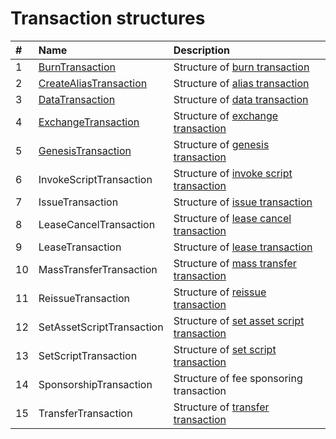 # Transaction structures

| # | Name | Description |
| :--- | :--- | :--- |
| 1 | [BurnTransaction](/ride/structures/transaction-structures/burn-transaction.md) | Structure of [burn transaction](/blockchain/transaction-type/burn-transaction.md) |
| 2 | [CreateAliasTransaction](/ride/structures/transaction-structures/create-alias-transaction.md) | Structure of [alias transaction](/blockchain/transaction-type/alias-transaction.md) |
| 3 | [DataTransaction](/ride/structures/transaction-structures/data-transaction.md) | Structure of [data transaction](/blockchain/transaction-type/data-transaction.md) |
| 4 | [ExchangeTransaction](/ride/structures/transaction-structures/exchange-transaction.md) | Structure of [exchange transaction](/blockchain/transaction-type/exchange-transaction.md) |
| 5 | [GenesisTransaction](/ride/structures/transaction-structures/genesis-transaction.md) | Structure of [genesis transaction](/blockchain/transaction-type/genesis-transaction.md) |
| 6 | InvokeScriptTransaction | Structure of [invoke script transaction](/blockchain/transaction-type/invoke-script-transaction.md) |
| 7 | IssueTransaction | Structure of [issue transaction](/blockchain/transaction-type/issue-transaction.md) |
| 8 | LeaseCancelTransaction | Structure of [lease cancel transaction](/blockchain/transaction-type/lease-cancel-transaction.md) |
| 9 | LeaseTransaction | Structure of [lease transaction](/blockchain/transaction-type/lease-transaction.md) |
| 10 | MassTransferTransaction | Structure of [mass transfer transaction](/blockchain/transaction-type/mass-transfer-transaction.md) |
| 11 | ReissueTransaction | Structure of [reissue transaction](/blockchain/transaction-type/reissue-transaction.md) |
| 12 | SetAssetScriptTransaction | Structure of [set asset script transaction](/blockchain/transaction-type/set-asset-script-transaction.md) |
| 13 | SetScriptTransaction | Structure of [set script transaction](/blockchain/transaction-type/set-script-transaction.md) |
| 14 | SponsorshipTransaction | Structure of fee sponsoring transaction |
| 15 | TransferTransaction | Structure of [transfer transaction](/blockchain/transaction-type/transfer-transaction.md) |
